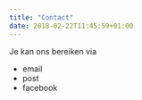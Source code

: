 ```yaml
---
title: "Contact"
date: 2018-02-22T11:45:59+01:00
---
```



Je kan ons bereiken via

 - email
 - post
 - facebook



